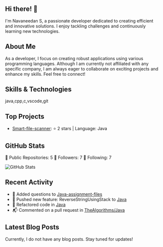 ## Hi there! 👋

I'm Navaneedan S, a passionate developer dedicated to creating efficient and innovative solutions. I enjoy tackling challenges and continuously learning new technologies.

## About Me

As a developer, I focus on creating robust applications using various programming languages. Although I am currently not affiliated with any specific company, I am always eager to collaborate on exciting projects and enhance my skills. Feel free to connect!

## Skills & Technologies

java,cpp,c,vscode,git

## Top Projects


- [Smart-file-scanner](https://github.com/navaneedan07/Smart-file-scanner): ⭐️ 2 stars | Language: Java

## GitHub Stats

🌟 Public Repositories: 5
👥 Followers: 7
🔗 Following: 7

![GitHub Stats](https://github-readme-stats.vercel.app/api?username=navaneedan07&show_icons=true&theme=radical)

## Recent Activity

- 📝 Added questions to [Java-assignment-files](https://github.com/navaneedan07/Java-assignment-files)
- 🎉 Pushed new feature: ReverseStringUsingStack to [Java](https://github.com/navaneedan07/Java)
- 🔄 Refactored code in [Java](https://github.com/navaneedan07/Java)
- 📬 Commented on a pull request in [TheAlgorithms/Java](https://github.com/TheAlgorithms/Java/pulls/6452)

## Latest Blog Posts

Currently, I do not have any blog posts. Stay tuned for updates!

